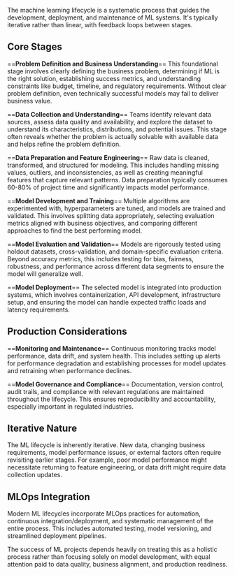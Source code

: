 The machine learning lifecycle is a systematic process that guides the development, deployment, and maintenance of ML systems. It's typically iterative rather than linear, with feedback loops between stages.

## Core Stages

==**Problem Definition and Business Understanding**== This foundational stage involves clearly defining the business problem, determining if ML is the right solution, establishing success metrics, and understanding constraints like budget, timeline, and regulatory requirements. Without clear problem definition, even technically successful models may fail to deliver business value.

==**Data Collection and Understanding**== Teams identify relevant data sources, assess data quality and availability, and explore the dataset to understand its characteristics, distributions, and potential issues. This stage often reveals whether the problem is actually solvable with available data and helps refine the problem definition.

==**Data Preparation and Feature Engineering**== Raw data is cleaned, transformed, and structured for modeling. This includes handling missing values, outliers, and inconsistencies, as well as creating meaningful features that capture relevant patterns. Data preparation typically consumes 60-80% of project time and significantly impacts model performance.

==**Model Development and Training**== Multiple algorithms are experimented with, hyperparameters are tuned, and models are trained and validated. This involves splitting data appropriately, selecting evaluation metrics aligned with business objectives, and comparing different approaches to find the best performing model.

==**Model Evaluation and Validation**== Models are rigorously tested using holdout datasets, cross-validation, and domain-specific evaluation criteria. Beyond accuracy metrics, this includes testing for bias, fairness, robustness, and performance across different data segments to ensure the model will generalize well.

==**Model Deployment**== The selected model is integrated into production systems, which involves containerization, API development, infrastructure setup, and ensuring the model can handle expected traffic loads and latency requirements.

## Production Considerations

==**Monitoring and Maintenance**== Continuous monitoring tracks model performance, data drift, and system health. This includes setting up alerts for performance degradation and establishing processes for model updates and retraining when performance declines.

==**Model Governance and Compliance**== Documentation, version control, audit trails, and compliance with relevant regulations are maintained throughout the lifecycle. This ensures reproducibility and accountability, especially important in regulated industries.

## Iterative Nature

The ML lifecycle is inherently iterative. New data, changing business requirements, model performance issues, or external factors often require revisiting earlier stages. For example, poor model performance might necessitate returning to feature engineering, or data drift might require data collection updates.

## MLOps Integration

Modern ML lifecycles incorporate MLOps practices for automation, continuous integration/deployment, and systematic management of the entire process. This includes automated testing, model versioning, and streamlined deployment pipelines.

The success of ML projects depends heavily on treating this as a holistic process rather than focusing solely on model development, with equal attention paid to data quality, business alignment, and production readiness.
